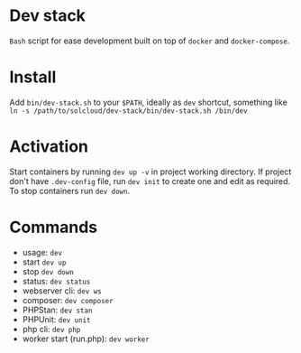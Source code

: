 # Dev stack

`Bash` script for ease development built on top of `docker` and `docker-compose`.

# Install

Add `bin/dev-stack.sh` to your `$PATH`, ideally as `dev` shortcut, something like `ln -s /path/to/solcloud/dev-stack/bin/dev-stack.sh /bin/dev`

# Activation

Start containers by running `dev up -v` in project working directory. If project don't have `.dev-config` file, run `dev init` to create one and edit as required. To stop containers run `dev down`.

# Commands

- usage: `dev`
- start `dev up`
- stop `dev down`
- status: `dev status`
- webserver cli: `dev ws`
- composer: `dev composer`
- PHPStan: `dev stan`
- PHPUnit: `dev unit`
- php cli: `dev php`
- worker start (run.php): `dev worker`
